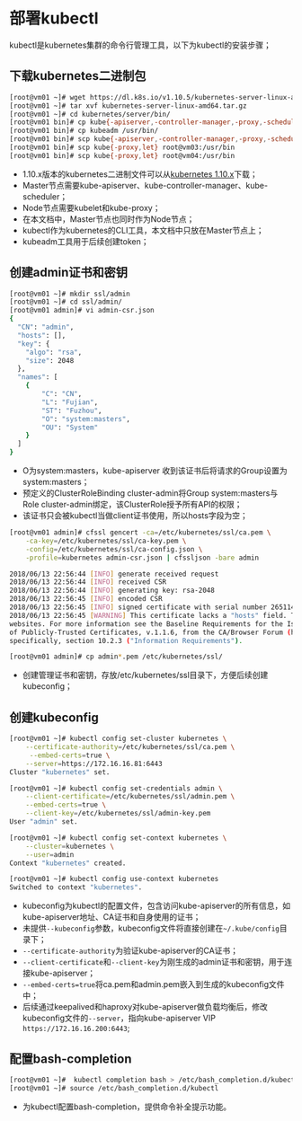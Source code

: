 # 部署kubectl

kubectl是kubernetes集群的命令行管理工具，以下为kubectl的安装步骤；

## 下载kubernetes二进制包

```bash
[root@vm01 ~]# wget https://dl.k8s.io/v1.10.5/kubernetes-server-linux-amd64.tar.gz
[root@vm01 ~]# tar xvf kubernetes-server-linux-amd64.tar.gz
[root@vm01 ~]# cd kubernetes/server/bin/
[root@vm01 bin]# cp kube{-apiserver,-controller-manager,-proxy,-scheduler,let,ctl} /usr/bin
[root@vm01 bin]# cp kubeadm /usr/bin/
[root@vm01 bin]# scp kube{-apiserver,-controller-manager,-proxy,-scheduler,let,ctl} root@vm02:/usr/bin
[root@vm01 bin]# scp kube{-proxy,let} root@vm03:/usr/bin
[root@vm01 bin]# scp kube{-proxy,let} root@vm04:/usr/bin
```

* 1.10.x版本的kubernetes二进制文件可以从[kubernetes 1.10.x](https://github.com/kubernetes/kubernetes/blob/master/CHANGELOG-1.10.md)下载；
* Master节点需要kube-apiserver、kube-controller-manager、kube-scheduler；
* Node节点需要kubelet和kube-proxy；
* 在本文档中，Master节点也同时作为Node节点；
* kubectl作为kubernetes的CLI工具，本文档中只放在Master节点上；
* kubeadm工具用于后续创建token；

## 创建admin证书和密钥

```bash
[root@vm01 ~]# mkdir ssl/admin
[root@vm01 ~]# cd ssl/admin/
[root@vm01 admin]# vi admin-csr.json
{
  "CN": "admin",
  "hosts": [],
  "key": {
    "algo": "rsa",
    "size": 2048
  },
  "names": [
    {
        "C": "CN",
        "L": "Fujian",
        "ST": "Fuzhou",
        "O": "system:masters",
        "OU": "System"
    }
  ]
}
```

* O为system:masters，kube-apiserver 收到该证书后将请求的Group设置为system:masters；
* 预定义的ClusterRoleBinding cluster-admin将Group system:masters与Role cluster-admin绑定，该ClusterRole授予所有API的权限；
* 该证书只会被kubectl当做client证书使用，所以hosts字段为空；

```bash
[root@vm01 admin]# cfssl gencert -ca=/etc/kubernetes/ssl/ca.pem \
    -ca-key=/etc/kubernetes/ssl/ca-key.pem \
    -config=/etc/kubernetes/ssl/ca-config.json \
    -profile=kubernetes admin-csr.json | cfssljson -bare admin

2018/06/13 22:56:44 [INFO] generate received request
2018/06/13 22:56:44 [INFO] received CSR
2018/06/13 22:56:44 [INFO] generating key: rsa-2048
2018/06/13 22:56:45 [INFO] encoded CSR
2018/06/13 22:56:45 [INFO] signed certificate with serial number 265114952523013808442282477506444988857771525915
2018/06/13 22:56:45 [WARNING] This certificate lacks a "hosts" field. This makes it unsuitable for
websites. For more information see the Baseline Requirements for the Issuance and Management
of Publicly-Trusted Certificates, v.1.1.6, from the CA/Browser Forum (https://cabforum.org);
specifically, section 10.2.3 ("Information Requirements").

[root@vm01 admin]# cp admin*.pem /etc/kubernetes/ssl/
```

* 创建管理证书和密钥，存放/etc/kubernetes/ssl目录下，方便后续创建kubeconfig；

## 创建kubeconfig

```bash
[root@vm01 ~]# kubectl config set-cluster kubernetes \
    --certificate-authority=/etc/kubernetes/ssl/ca.pem \
     --embed-certs=true \
    --server=https://172.16.16.81:6443
Cluster "kubernetes" set.

[root@vm01 ~]# kubectl config set-credentials admin \
    --client-certificate=/etc/kubernetes/ssl/admin.pem \
    --embed-certs=true \
    --client-key=/etc/kubernetes/ssl/admin-key.pem
User "admin" set.

[root@vm01 ~]# kubectl config set-context kubernetes \
    --cluster=kubernetes \
    --user=admin
Context "kubernetes" created.

[root@vm01 ~]# kubectl config use-context kubernetes
Switched to context "kubernetes".
```

* kubeconfig为kubectl的配置文件，包含访问kube-apiserver的所有信息，如kube-apiserver地址、CA证书和自身使用的证书；
* 未提供`--kubeconfig`参数，kubeconfig文件将直接创建在`~/.kube/config`目录下；
* `--certificate-authority`为验证kube-apiserver的CA证书；
* `--client-certificate`和`--client-key`为刚生成的admin证书和密钥，用于连接kube-apiserver；
* `--embed-certs=true`将ca.pem和admin.pem嵌入到生成的kubeconfig文件中；
* 后续通过keepalived和haproxy对kube-apiserver做负载均衡后，修改kubeconfig文件的`--server`，指向kube-apiserver VIP `https://172.16.16.200:6443`;

## 配置bash-completion

```bash
[root@vm01 ~]#  kubectl completion bash > /etc/bash_completion.d/kubectl
[root@vm01 ~]# source /etc/bash_completion.d/kubectl
```

* 为kubectl配置bash-completion，提供命令补全提示功能。